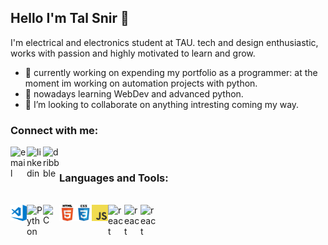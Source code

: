 ## Hello I'm Tal Snir 👋

I'm electrical and electronics student at TAU. 
tech and design enthusiastic, works with passion and highly motivated to learn and grow.

- 🔭 currently working on expending my portfolio as a programmer: at the moment im working on automation projects with python.
- 🌱 nowadays learning WebDev and advanced python.
- 👯 I’m looking to collaborate on anything intresting coming my way.


### Connect with me:

   [<img align="left" alt="email" width="26px" src="https://user-images.githubusercontent.com/72248784/110932204-d41a5b80-8333-11eb-8cdb-9ab15cb0ecd6.png" />][email]
   [<img align="left" alt="linkedin" width="26px" src="https://raw.githubusercontent.com/rahuldkjain/github-profile-readme-generator/master/src/images/icons/Social/linked-in-alt.svg" />][linkedin]
   [<img align="left" alt="dribbble" width="26px" src="https://raw.githubusercontent.com/rahuldkjain/github-profile-readme-generator/master/src/images/icons/Social/dribbble.svg" />][Dribbble]
   
</br>

### Languages and Tools:

</br>

  <img align="left" alt="Visual Studio Code" width="26px" src="https://raw.githubusercontent.com/github/explore/80688e429a7d4ef2fca1e82350fe8e3517d3494d/topics/visual-studio-code/visual-studio-code.png" />
  <img align="left" alt="Python" width="26px" src="https://user-images.githubusercontent.com/72248784/110935474-1d6caa00-8338-11eb-9607-515f2ff096d5.png" />
  <img align="left" alt="C" width="26px" src="https://user-images.githubusercontent.com/72248784/110936132-16926700-8339-11eb-9a44-2dbc3bfcb602.png" />
  <img align="left" alt="HTML5" width="26px" src="https://raw.githubusercontent.com/github/explore/80688e429a7d4ef2fca1e82350fe8e3517d3494d/topics/html/html.png" />
  <img align="left" alt="CSS3" width="26px" src="https://raw.githubusercontent.com/github/explore/80688e429a7d4ef2fca1e82350fe8e3517d3494d/topics/css/css.png" />
  <img align="left" alt="JavaScript" width="26px" src="https://raw.githubusercontent.com/github/explore/80688e429a7d4ef2fca1e82350fe8e3517d3494d/topics/javascript/javascript.png"/>
  <img align="left" alt="react" width="26px" src="https://raw.githubusercontent.com/rahuldkjain/github-profile-readme-generator/master/src/images/icons/FrontendDevelopment/reactjs.svg" />
  <img align="left" alt="react" width="26px" src="https://raw.githubusercontent.com/rahuldkjain/github-profile-readme-generator/master/src/images/icons/FrontendDevelopment/sass.svg" />
  <img align="left" alt="react" width="26px" src="https://raw.githubusercontent.com/rahuldkjain/github-profile-readme-generator/master/src/images/icons/Software/figma.svg" />
   
   
   


  
 

  
[email]: talmsnir@gmail.com
[linkedin]:  https://www.linkedin.com/in/talmsnir/
[Dribbble]:  https://dribbble.com/TalmSnir
